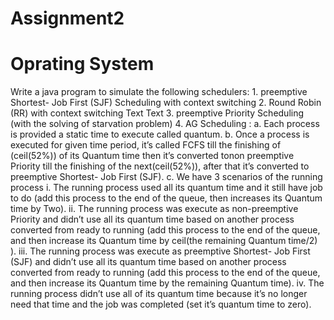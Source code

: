 # Assignment2
<h1>Oprating System</h1>
Write a java program to simulate the following schedulers:
1. preemptive Shortest- Job First (SJF) Scheduling with context switching
2. Round Robin (RR) with context switching
Text
Text
3. preemptive Priority Scheduling (with the solving of starvation problem)
4. AG Scheduling :
a. Each process is provided a static time to execute called quantum.
b. Once a process is executed for given time period, it’s called FCFS till the
finishing of (ceil(52%)) of its Quantum time then it’s converted tonon
preemptive Priority till the finishing of the next(ceil(52%)), after that it’s
converted to preemptive Shortest- Job First (SJF).
c. We have 3 scenarios of the running process
i. The running process used all its quantum time and it still have job to
do (add this process to the end of the queue, then increases its
Quantum time by Two).
ii. The running process was execute as non-preemptive Priority and
didn’t use all its quantum time based on another process converted
from ready to running (add this process to the end of the queue, and
then increase its Quantum time by ceil(the remaining Quantum
time/2) ).
iii. The running process was execute as preemptive Shortest- Job First
(SJF) and didn’t use all its quantum time based on another process
converted from ready to running (add this process to the end of the
queue, and then increase its Quantum time by the remaining
Quantum time).
iv. The running process didn’t use all of its quantum time because it’s no
longer need that time and the job was completed (set it’s quantum
time to zero).
